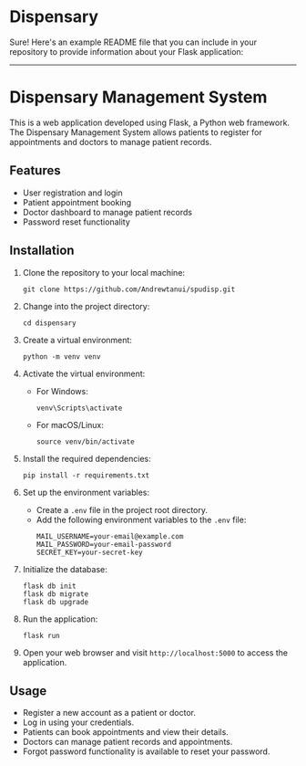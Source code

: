 # Dispensary
Sure! Here's an example README file that you can include in your repository to provide information about your Flask application:

---

# Dispensary Management System

This is a web application developed using Flask, a Python web framework. The Dispensary Management System allows patients to register for appointments and doctors to manage patient records.

## Features

- User registration and login
- Patient appointment booking
- Doctor dashboard to manage patient records
- Password reset functionality

## Installation

1. Clone the repository to your local machine:
   ```shell
   git clone https://github.com/Andrewtanui/spudisp.git
   ```

2. Change into the project directory:
   ```shell
   cd dispensary
   ```

3. Create a virtual environment:
   ```shell
   python -m venv venv
   ```

4. Activate the virtual environment:
   - For Windows:
     ```shell
     venv\Scripts\activate
     ```
   - For macOS/Linux:
     ```shell
     source venv/bin/activate
     ```

5. Install the required dependencies:
   ```shell
   pip install -r requirements.txt
   ```

6. Set up the environment variables:
   - Create a `.env` file in the project root directory.
   - Add the following environment variables to the `.env` file:
     ```dotenv
     MAIL_USERNAME=your-email@example.com
     MAIL_PASSWORD=your-email-password
     SECRET_KEY=your-secret-key
     ```

7. Initialize the database:
   ```shell
   flask db init
   flask db migrate
   flask db upgrade
   ```

8. Run the application:
   ```shell
   flask run
   ```

9. Open your web browser and visit `http://localhost:5000` to access the application.

## Usage

- Register a new account as a patient or doctor.
- Log in using your credentials.
- Patients can book appointments and view their details.
- Doctors can manage patient records and appointments.
- Forgot password functionality is available to reset your password.
